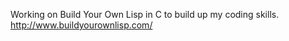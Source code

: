Working on Build Your Own Lisp in C to build up my coding skills. http://www.buildyourownlisp.com/

